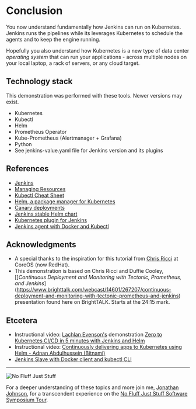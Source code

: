 # Conclusion #

You now understand fundamentally how Jenkins can run on Kubernetes. Jenkins runs the pipelines while its leverages Kubernetes to schedule the agents and to keep the engine running.

Hopefully you also understand how Kubernetes is a new type of data center _operating system_ that can run your applications - across multiple nodes on your local laptop, a rack of servers, or any cloud target.

## Technology stack ##

This demonstration was performed with these tools. Newer versions may exist.

- Kubernetes
- Kubectl
- Helm
- Prometheus Operator
- Kube-Prometheus (Alertmanager + Grafana)
- Python
- See jenkins-value.yaml file for Jenkins version and its plugins

## References ##

- [Jenkins](https://jenkins.io/)
- [Managing Resources](https://kubernetes.io/docs/concepts/cluster-administration/manage-deployment/)
- [Kubectl Cheat Sheet](https://kubernetes.io/docs/reference/kubectl/cheatsheet/)
- [Helm, a package manager for Kubernetes](https://helm.sh/)
- [Canary deployments](
https://whatis.techtarget.com/definition/canary-canary-testing)
- [Jenkins stable Helm chart](https://github.com/kubernetes/charts/tree/master/stable/jenkins)
- [Kubernetes plugin for Jenkins](https://github.com/jenkinsci/kubernetes-plugin)
- [Jenkins agent with Docker and Kubectl](https://github.com/radu-matei/jenkins-slave-docker)

## Acknowledgments ##

- A special thanks to the inspiration for this tutorial from [Chris Ricci](https://github.com/cricci82) at CoreOS (now RedHat).
- This demonstration is based on Chris Ricci and Duffie Cooley, []*Continuous Deployment and Monitoring with Tectonic, Prometheus, and Jenkins*](https://www.brighttalk.com/webcast/14601/267207/continuous-deployment-and-monitoring-with-tectonic-prometheus-and-jenkins) presentation found here on BrightTALK. Starts at the 24:15 mark.

## Etcetera ##

- Instructional video: [Lachlan Evenson's](https://github.com/lachie83/croc-hunter) demonstration [Zero to Kubernetes CI/CD in 5 minutes with Jenkins and Helm](https://youtu.be/eMOzF_xAm7w)
- Instructional video: [Continuously delivering apps to Kubernetes using Helm - Adnan Abdulhussein (Bitnami)](https://youtu.be/CmPK93hg5w8)
- [Jenkins Slave with Docker client and kubectl CLI](https://github.com/radu-matei/jenkins-slave-docker)

------
![No Fluff Just Stuff](/javajon/courses/kubernetes-pipelines/jenkins/assets/nfjs.png "No Fluff Just Stuff")

For a deeper understanding of these topics and more join me, [Jonathan Johnson](https://www.linkedin.com/in/javajon/), for a transcendent experience on the [No Fluff Just Stuff Software Symposium Tour](https://nofluffjuststuff.com/home/main).